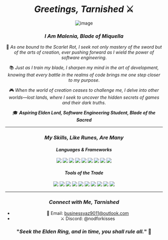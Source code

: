<div align="center">

# *Greetings, Tarnished* ⚔️

![image](https://github.com/user-attachments/assets/5a731e53-722f-4076-91d9-3d539a796cb7)

### *I Am Malenia, Blade of Miquella*

🌱 *As one bound to the Scarlet Rot, I seek not only mastery of the sword but of the arts of creation, ever pushing forward as I wield the power of software engineering*.

📚 *Just as I train my blade, I sharpen my mind in the art of development, knowing that every battle in the realms of code brings me one step closer to my purpose*.

🎮 *When the world of creation ceases to challenge me, I delve into other worlds—lost lands, where I seek to uncover the hidden secrets of games and their dark truths*.

🎓 ***Aspiring Elden Lord, Software Engineering Student, Blade of the Sacred***

---

### *My Skills, Like Runes, Are Many*

#### *Languages & Frameworks*

<p align="center">
  <img src="https://img.shields.io/badge/Python-3776AB?style=for-the-badge&logo=python&logoColor=white">
  <img src="https://img.shields.io/badge/C++-00599C?style=for-the-badge&logo=cplusplus&logoColor=white">
  <img src="https://img.shields.io/badge/JavaScript-F7DF1E?style=for-the-badge&logo=javascript&logoColor=black">
  <img src="https://img.shields.io/badge/TypeScript-007ACC?style=for-the-badge&logo=typescript&logoColor=white">
  <img src="https://img.shields.io/badge/C%23-239120?style=for-the-badge&logo=c-sharp&logoColor=white">
  <img src="https://img.shields.io/badge/React-20232A?style=for-the-badge&logo=react&logoColor=61DAFB">
  <img src="https://img.shields.io/badge/Node.js-339933?style=for-the-badge&logo=nodedotjs&logoColor=white">
  <img src="https://img.shields.io/badge/Angular-DD0031?style=for-the-badge&logo=angular&logoColor=white">
  <img src="https://img.shields.io/badge/Flutter-02569B?style=for-the-badge&logo=flutter&logoColor=white">
</p>

#### *Tools of the Trade*

<p align="center">
  <img src="https://img.shields.io/badge/Visual_Studio_Code-0078D4?style=for-the-badge&logo=visual-studio-code&logoColor=white">
  <img src="https://img.shields.io/badge/Figma-F24E1E?style=for-the-badge&logo=figma&logoColor=white">
  <img src="https://img.shields.io/badge/Adobe_After_Effects-9999FF?style=for-the-badge&logo=adobe-after-effects&logoColor=white">
  <img src="https://img.shields.io/badge/Bootstrap-7952B3?style=for-the-badge&logo=bootstrap&logoColor=white">
  <img src="https://img.shields.io/badge/Postman-FF6C37?style=for-the-badge&logo=postman&logoColor=white">
  <img src="https://img.shields.io/badge/GNU_Bash-4EAA25?style=for-the-badge&logo=gnubash&logoColor=white">
  <img src="https://img.shields.io/badge/VMware-607078?style=for-the-badge&logo=vmware&logoColor=white">
  <img src="https://img.shields.io/badge/VirtualBox-183A61?style=for-the-badge&logo=virtualbox&logoColor=white">
  <img src="https://img.shields.io/badge/IntelliJ_IDEA-000000?style=for-the-badge&logo=intellij-idea&logoColor=white">
  <img src="https://img.shields.io/badge/Android_Studio-3DDC84?style=for-the-badge&logo=android-studio&logoColor=white">
</p>

---

### *Connect with Me, Tarnished*

- 📧 Email: [businessyaz9011@outlook.com](mailto:businessyaz9011@outlook.com)
- ⚔️ Discord: @nodforkisses

### "*Seek the Elden Ring, and in time, you shall rule all.*" 🌟

</div>
